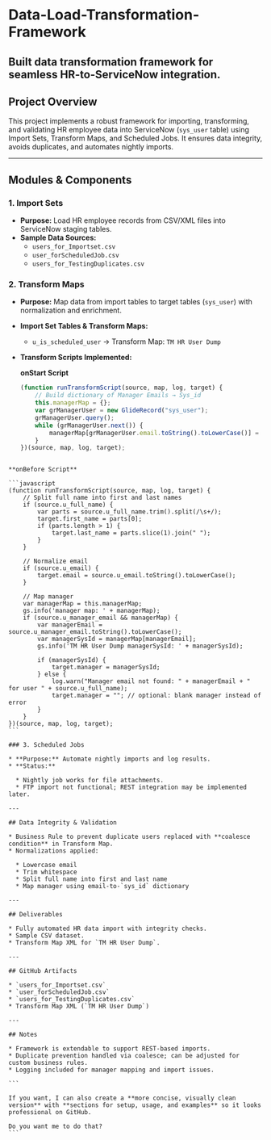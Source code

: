 # Data-Load-Transformation-Framework
Built data transformation framework for seamless HR-to-ServiceNow integration.
---

## Project Overview

This project implements a robust framework for importing, transforming, and validating HR employee data into ServiceNow (`sys_user` table) using Import Sets, Transform Maps, and Scheduled Jobs. It ensures data integrity, avoids duplicates, and automates nightly imports.

---

## Modules & Components

### 1. Import Sets
- **Purpose:** Load HR employee records from CSV/XML files into ServiceNow staging tables.
- **Sample Data Sources:**
  - `users_for_Importset.csv`
  - `user_forScheduledJob.csv`
  - `users_for_TestingDuplicates.csv`

### 2. Transform Maps
- **Purpose:** Map data from import tables to target tables (`sys_user`) with normalization and enrichment.
- **Import Set Tables & Transform Maps:**
  - `u_is_scheduled_user` → Transform Map: `TM HR User Dump`
  
- **Transform Scripts Implemented:**
  
  **onStart Script**
  ```javascript
  (function runTransformScript(source, map, log, target) {
      // Build dictionary of Manager Emails → Sys_id
      this.managerMap = {};
      var grManagerUser = new GlideRecord("sys_user");
      grManagerUser.query();
      while (grManagerUser.next()) {
          managerMap[grManagerUser.email.toString().toLowerCase()] = grManagerUser.sys_id.toString();
      }
  })(source, map, log, target);
````

**onBefore Script**

```javascript
(function runTransformScript(source, map, log, target) {
    // Split full name into first and last names
    if (source.u_full_name) {
        var parts = source.u_full_name.trim().split(/\s+/);
        target.first_name = parts[0];
        if (parts.length > 1) {
            target.last_name = parts.slice(1).join(" ");
        }
    }

    // Normalize email
    if (source.u_email) {
        target.email = source.u_email.toString().toLowerCase();
    }

    // Map manager
    var managerMap = this.managerMap;
    gs.info('manager map: ' + managerMap);
    if (source.u_manager_email && managerMap) {
        var managerEmail = source.u_manager_email.toString().toLowerCase();
        var managerSysId = managerMap[managerEmail];
        gs.info('TM HR User Dump managerSysId: ' + managerSysId);

        if (managerSysId) {
            target.manager = managerSysId;
        } else {
            log.warn("Manager email not found: " + managerEmail + " for user " + source.u_full_name);
            target.manager = ""; // optional: blank manager instead of error
        }
    }
})(source, map, log, target);
```

### 3. Scheduled Jobs

* **Purpose:** Automate nightly imports and log results.
* **Status:**

  * Nightly job works for file attachments.
  * FTP import not functional; REST integration may be implemented later.

---

## Data Integrity & Validation

* Business Rule to prevent duplicate users replaced with **coalesce condition** in Transform Map.
* Normalizations applied:

  * Lowercase email
  * Trim whitespace
  * Split full name into first and last name
  * Map manager using email-to-`sys_id` dictionary

---

## Deliverables

* Fully automated HR data import with integrity checks.
* Sample CSV dataset.
* Transform Map XML for `TM HR User Dump`.

---

## GitHub Artifacts

* `users_for_Importset.csv`
* `user_forScheduledJob.csv`
* `users_for_TestingDuplicates.csv`
* Transform Map XML (`TM HR User Dump`)

---

## Notes

* Framework is extendable to support REST-based imports.
* Duplicate prevention handled via coalesce; can be adjusted for custom business rules.
* Logging included for manager mapping and import issues.

```

If you want, I can also create a **more concise, visually clean version** with **sections for setup, usage, and examples** so it looks professional on GitHub.  

Do you want me to do that?
```
